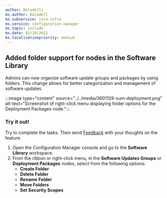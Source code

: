 ```yaml
---
author: Baladelli
ms.author: Baladell
ms.subservice: core-infra
ms.service: configuration-manager
ms.topic: include
ms.date: 02/18/2022
ms.localizationpriority: medium
---
```


## <a name="bkmk_folder"></a> Added folder support for nodes in the Software Library
<!--3601129-->

Admins can now organize software update groups and packages by using folders. This change allows for better categorization and management of software updates.

:::image type="content" source="../../media/3601129-sum-deployment.png" alt-text="Screenshot of right-click menu displaying folder options for the Deployment Packages node.":::

### Try it out!

Try to complete the tasks. Then send [Feedback](../../../../understand/product-feedback.md) with your thoughts on the feature.

1. Open the Configuration Manager console and go to the **Software Library** workspace.
1. From the ribbon or right-click menu, in the **Software Updates Groups** or **Deployment Packages** nodes, select from the following options:
   - **Create Folder**
   - **Delete Folder**
   - **Rename Folder**
   - **Move Folders**
   - **Set Security Scopes**
